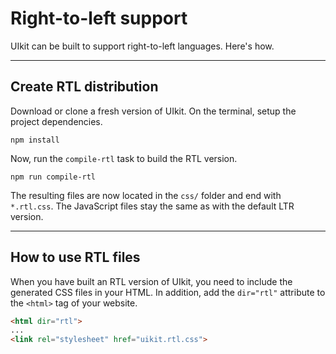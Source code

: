 # Right-to-left support

<p class="uk-text-lead">UIkit can be built to support right-to-left languages. Here's how.</p>

***

## Create RTL distribution

Download or clone a fresh version of UIkit. On the terminal, setup the project dependencies.

```
npm install
```

Now, run the `compile-rtl` task to build the RTL version.

```
npm run compile-rtl
```

The resulting files are now located in the `css/` folder and end with `*.rtl.css`. The JavaScript files stay the same as with the default LTR version.

***

## How to use RTL files

When you have built an RTL version of UIkit, you need to include the generated CSS files in your HTML. In addition, add the `dir="rtl"` attribute to the `<html>` tag of your website.

```html
<html dir="rtl">
...
<link rel="stylesheet" href="uikit.rtl.css">
```
